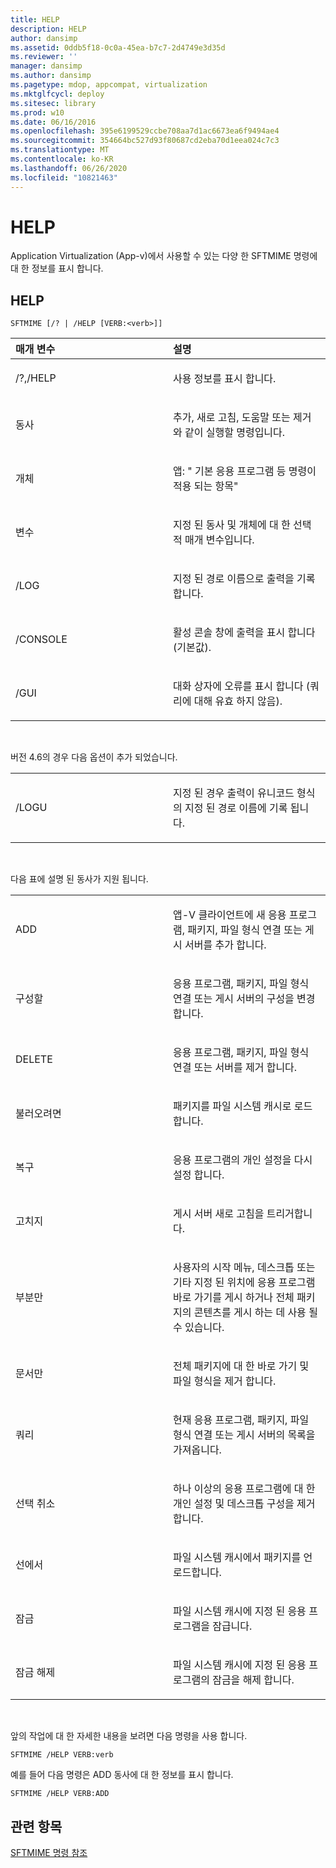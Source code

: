 ```yaml
---
title: HELP
description: HELP
author: dansimp
ms.assetid: 0ddb5f18-0c0a-45ea-b7c7-2d4749e3d35d
ms.reviewer: ''
manager: dansimp
ms.author: dansimp
ms.pagetype: mdop, appcompat, virtualization
ms.mktglfcycl: deploy
ms.sitesec: library
ms.prod: w10
ms.date: 06/16/2016
ms.openlocfilehash: 395e6199529ccbe708aa7d1ac6673ea6f9494ae4
ms.sourcegitcommit: 354664bc527d93f80687cd2eba70d1eea024c7c3
ms.translationtype: MT
ms.contentlocale: ko-KR
ms.lasthandoff: 06/26/2020
ms.locfileid: "10821463"
---
```

# HELP


Application Virtualization (App-v)에서 사용할 수 있는 다양 한 SFTMIME 명령에 대 한 정보를 표시 합니다.

## HELP


`SFTMIME [/? | /HELP [VERB:<verb>]]`

<table>
<colgroup>
<col width="50%" />
<col width="50%" />
</colgroup>
<thead>
<tr class="header">
<th align="left">매개 변수</th>
<th align="left">설명</th>
</tr>
</thead>
<tbody>
<tr class="odd">
<td align="left"><p>/?,/HELP</p></td>
<td align="left"><p>사용 정보를 표시 합니다.</p></td>
</tr>
<tr class="even">
<td align="left"><p>동사</p></td>
<td align="left"><p>추가, 새로 고침, 도움말 또는 제거와 같이 실행할 명령입니다.</p></td>
</tr>
<tr class="odd">
<td align="left"><p>개체</p></td>
<td align="left"><p>앱: &quot; 기본 응용 프로그램 등 명령이 적용 되는 항목&quot;</p></td>
</tr>
<tr class="even">
<td align="left"><p>변수</p></td>
<td align="left"><p>지정 된 동사 및 개체에 대 한 선택적 매개 변수입니다.</p></td>
</tr>
<tr class="odd">
<td align="left"><p>/LOG</p></td>
<td align="left"><p>지정 된 경로 이름으로 출력을 기록 합니다.</p></td>
</tr>
<tr class="even">
<td align="left"><p>/CONSOLE</p></td>
<td align="left"><p>활성 콘솔 창에 출력을 표시 합니다 (기본값).</p></td>
</tr>
<tr class="odd">
<td align="left"><p>/GUI</p></td>
<td align="left"><p>대화 상자에 오류를 표시 합니다 (쿼리에 대해 유효 하지 않음).</p></td>
</tr>
</tbody>
</table>

 

버전 4.6의 경우 다음 옵션이 추가 되었습니다.

<table>
<colgroup>
<col width="50%" />
<col width="50%" />
</colgroup>
<tbody>
<tr class="odd">
<td align="left"><p>/LOGU</p></td>
<td align="left"><p>지정 된 경우 출력이 유니코드 형식의 지정 된 경로 이름에 기록 됩니다.</p></td>
</tr>
</tbody>
</table>

 

다음 표에 설명 된 동사가 지원 됩니다.

<table>
<colgroup>
<col width="50%" />
<col width="50%" />
</colgroup>
<tbody>
<tr class="odd">
<td align="left"><p>ADD</p></td>
<td align="left"><p>앱-V 클라이언트에 새 응용 프로그램, 패키지, 파일 형식 연결 또는 게시 서버를 추가 합니다.</p></td>
</tr>
<tr class="even">
<td align="left"><p>구성할</p></td>
<td align="left"><p>응용 프로그램, 패키지, 파일 형식 연결 또는 게시 서버의 구성을 변경 합니다.</p></td>
</tr>
<tr class="odd">
<td align="left"><p>DELETE</p></td>
<td align="left"><p>응용 프로그램, 패키지, 파일 형식 연결 또는 서버를 제거 합니다.</p></td>
</tr>
<tr class="even">
<td align="left"><p>불러오려면</p></td>
<td align="left"><p>패키지를 파일 시스템 캐시로 로드 합니다.</p></td>
</tr>
<tr class="odd">
<td align="left"><p>복구</p></td>
<td align="left"><p>응용 프로그램의 개인 설정을 다시 설정 합니다.</p></td>
</tr>
<tr class="even">
<td align="left"><p>고치지</p></td>
<td align="left"><p>게시 서버 새로 고침을 트리거합니다.</p></td>
</tr>
<tr class="odd">
<td align="left"><p>부분만</p></td>
<td align="left"><p>사용자의 시작 메뉴, 데스크톱 또는 기타 지정 된 위치에 응용 프로그램 바로 가기를 게시 하거나 전체 패키지의 콘텐츠를 게시 하는 데 사용 될 수 있습니다.</p></td>
</tr>
<tr class="even">
<td align="left"><p>문서만</p></td>
<td align="left"><p>전체 패키지에 대 한 바로 가기 및 파일 형식을 제거 합니다.</p></td>
</tr>
<tr class="odd">
<td align="left"><p>쿼리</p></td>
<td align="left"><p>현재 응용 프로그램, 패키지, 파일 형식 연결 또는 게시 서버의 목록을 가져옵니다.</p></td>
</tr>
<tr class="even">
<td align="left"><p>선택 취소</p></td>
<td align="left"><p>하나 이상의 응용 프로그램에 대 한 개인 설정 및 데스크톱 구성을 제거 합니다.</p></td>
</tr>
<tr class="odd">
<td align="left"><p>선에서</p></td>
<td align="left"><p>파일 시스템 캐시에서 패키지를 언로드합니다.</p></td>
</tr>
<tr class="even">
<td align="left"><p>잠금</p></td>
<td align="left"><p>파일 시스템 캐시에 지정 된 응용 프로그램을 잠급니다.</p></td>
</tr>
<tr class="odd">
<td align="left"><p>잠금 해제</p></td>
<td align="left"><p>파일 시스템 캐시에 지정 된 응용 프로그램의 잠금을 해제 합니다.</p></td>
</tr>
</tbody>
</table>

 

앞의 작업에 대 한 자세한 내용을 보려면 다음 명령을 사용 합니다.

`SFTMIME /HELP VERB:verb`

예를 들어 다음 명령은 ADD 동사에 대 한 정보를 표시 합니다.

`SFTMIME /HELP VERB:ADD`

## 관련 항목


[SFTMIME 명령 참조](sftmime--command-reference.md)

 

 





